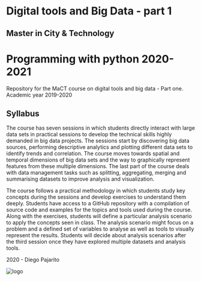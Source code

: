 # Digital tools and Big Data - part 1

## Master in City & Technology

# Programming with python 2020-2021
Repository for the MaCT course on digital tools and big data - Part one. Academic year 2019-2020


## Syllabus
The course has seven sessions in which students directly interact with large data sets in practical sessions to develop the technical skills highly demanded in big data projects. The sessions start by discovering big data sources, performing descriptive analytics and plotting different data sets to identify trends and correlation. The course moves towards spatial and temporal dimensions of big data sets and the way to graphically represent features from these multiple dimensions. The last part of the course deals with data management tasks such as splitting, aggregating, merging and summarising datasets to improve analysis and visualization. 

The course follows a practical methodology in which students study key concepts during the sessions and develop exercises to understand them deeply. Students have access to a GitHub repository with a compilation of source code and examples for the topics and tools used during the course. Along with the exercises, students will define a particular analysis scenario to apply the concepts seen in class. The analysis scenario might focus on a problem and a defined set of variables to analyse as well as tools to visually represent the results. Students will decide about analysis scenarios after the third session once they have explored multiple datasets and analysis tools. 

2020 - Diego Pajarito

![logo](https://media.licdn.com/dms/image/C4E0BAQGDDvyorp8M6Q/company-logo_200_200/0?e=2159024400&v=beta&t=ZSxK1Y4I4htBiv9tQDuxubRkYHr3Y12g55jhvGiyYKU)
